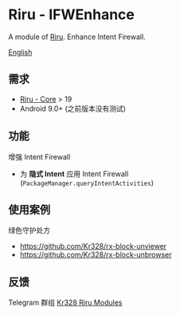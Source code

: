 # Riru - IFWEnhance

A module of [Riru](https://github.com/RikkaApps/Riru). Enhance Intent Firewall.

[English](https://github.com/Magisk-Modules-Repo/riru_ifw_enhance/blob/master/README.md)



## 需求

* [Riru - Core](https://github.com/RikkaApps/Riru) > 19
* Android 9.0+ (之前版本没有测试)



## 功能

增强 Intent Firewall

* 为 **隐式 Intent** 应用 Intent Firewall (`PackageManager.queryIntentActivities`)



## 使用案例

绿色守护处方

* https://github.com/Kr328/rx-block-unviewer
* https://github.com/Kr328/rx-block-unbrowser



## 反馈

Telegram 群组 [Kr328 Riru Modules](https://t.me/kr328_riru_modules)

